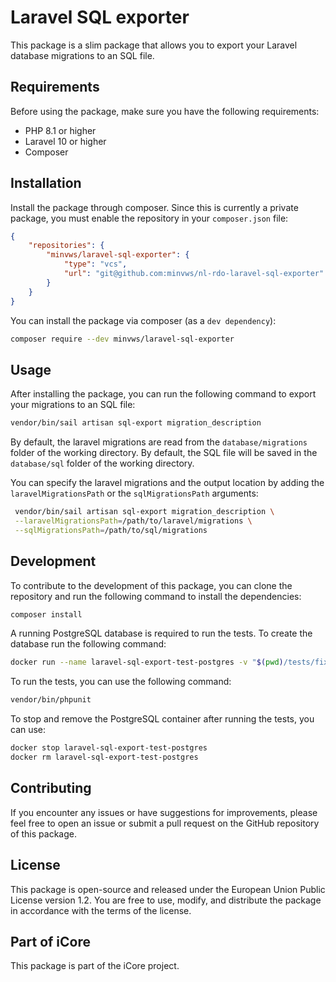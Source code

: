 # Laravel SQL exporter
This package is a slim package that allows you to export your Laravel database migrations to an SQL file.

## Requirements
Before using the package, make sure you have the following requirements:
- PHP 8.1 or higher
- Laravel 10 or higher
- Composer

## Installation
Install the package through composer. Since this is currently a private package, you must enable the repository in your 
`composer.json` file:

```json
{
    "repositories": {
        "minvws/laravel-sql-exporter": {
            "type": "vcs",
            "url": "git@github.com:minvws/nl-rdo-laravel-sql-exporter"
        }
    }
}
```
You can install the package via composer (as a `dev dependency`):
```bash
composer require --dev minvws/laravel-sql-exporter
```

## Usage
After installing the package, you can run the following command to export your migrations to an SQL file:

```bash
vendor/bin/sail artisan sql-export migration_description
```

By default, the laravel migrations are read from the `database/migrations` folder of the working directory.
By default, the SQL file will be saved in the `database/sql` folder of the working directory.

You can specify the laravel migrations and the output location by adding 
the `laravelMigrationsPath` or the `sqlMigrationsPath` arguments:

```bash
 vendor/bin/sail artisan sql-export migration_description \
 --laravelMigrationsPath=/path/to/laravel/migrations \
 --sqlMigrationsPath=/path/to/sql/migrations
```

## Development

To contribute to the development of this package, you can clone the repository and run the following command to install the dependencies:

```bash
composer install
```

A running PostgreSQL database is required to run the tests.
To create the database run the following command:
```bash
docker run --name laravel-sql-export-test-postgres -v "$(pwd)/tests/fixtures/init.sql:/docker-entrypoint-initdb.d/10-create-testing-database.sql" -e POSTGRES_PASSWORD=password -p 55322:5432 -d postgres || docker start laravel-sql-export-test-postgres ||  echo "Unable to start Postgres container, it may already be running"
```

To run the tests, you can use the following command:

```bash
vendor/bin/phpunit
```

To stop and remove the PostgreSQL container after running the tests, you can use:

```bash
docker stop laravel-sql-export-test-postgres
docker rm laravel-sql-export-test-postgres
```

## Contributing
If you encounter any issues or have suggestions for improvements, please feel free to open an issue or submit a pull request on the GitHub repository of this package.

## License
This package is open-source and released under the European Union Public License version 1.2. You are free to use, modify, and distribute the package in accordance with the terms of the license.

## Part of iCore
This package is part of the iCore project.

